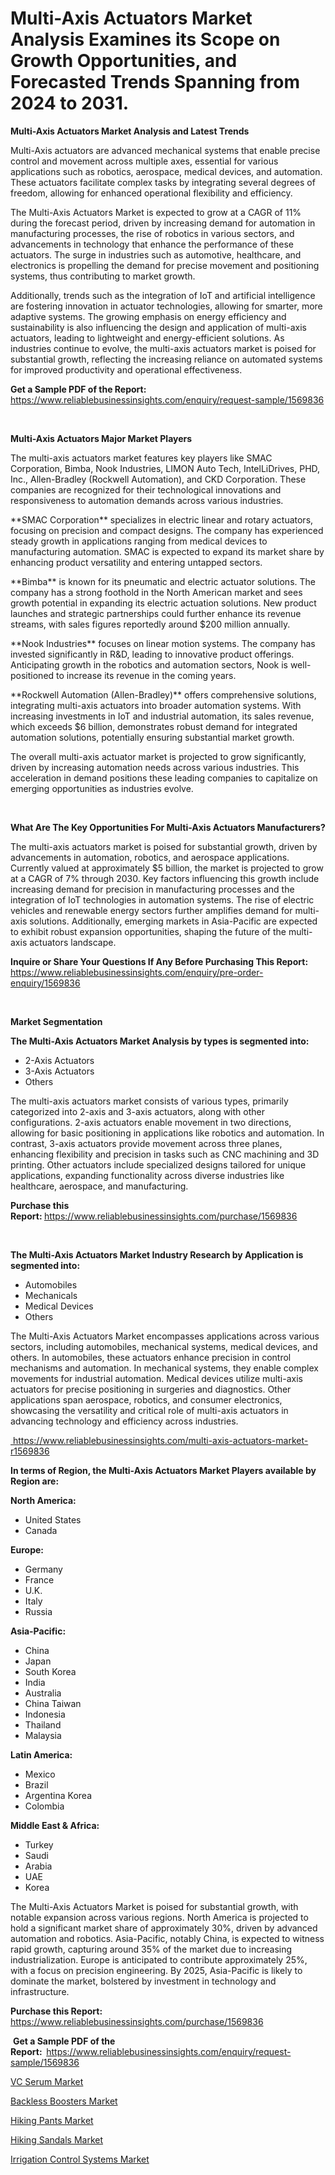 <p><h1>Multi-Axis Actuators Market Analysis Examines its Scope on Growth Opportunities, and Forecasted Trends Spanning from 2024 to 2031.</h1></p><p><strong>Multi-Axis Actuators Market Analysis and Latest Trends</strong></p>
<p><p>Multi-Axis actuators are advanced mechanical systems that enable precise control and movement across multiple axes, essential for various applications such as robotics, aerospace, medical devices, and automation. These actuators facilitate complex tasks by integrating several degrees of freedom, allowing for enhanced operational flexibility and efficiency.</p><p>The Multi-Axis Actuators Market is expected to grow at a CAGR of 11% during the forecast period, driven by increasing demand for automation in manufacturing processes, the rise of robotics in various sectors, and advancements in technology that enhance the performance of these actuators. The surge in industries such as automotive, healthcare, and electronics is propelling the demand for precise movement and positioning systems, thus contributing to market growth. </p><p>Additionally, trends such as the integration of IoT and artificial intelligence are fostering innovation in actuator technologies, allowing for smarter, more adaptive systems. The growing emphasis on energy efficiency and sustainability is also influencing the design and application of multi-axis actuators, leading to lightweight and energy-efficient solutions. As industries continue to evolve, the multi-axis actuators market is poised for substantial growth, reflecting the increasing reliance on automated systems for improved productivity and operational effectiveness.</p></p>
<p><strong>Get a Sample PDF of the Report:&nbsp;</strong> <a href="https://www.reliablebusinessinsights.com/enquiry/request-sample/1569836?utm_campaign=1611&utm_medium=2&utm_source=Github&utm_content=ia&utm_term=19102024&utm_id=multi-axis-actuators">https://www.reliablebusinessinsights.com/enquiry/request-sample/1569836</a></p>
<p>&nbsp;</p>
<p><strong>Multi-Axis Actuators Major Market Players</strong></p>
<p><p>The multi-axis actuators market features key players like SMAC Corporation, Bimba, Nook Industries, LIMON Auto Tech, IntelLiDrives, PHD, Inc., Allen-Bradley (Rockwell Automation), and CKD Corporation. These companies are recognized for their technological innovations and responsiveness to automation demands across various industries.</p><p>**SMAC Corporation** specializes in electric linear and rotary actuators, focusing on precision and compact designs. The company has experienced steady growth in applications ranging from medical devices to manufacturing automation. SMAC is expected to expand its market share by enhancing product versatility and entering untapped sectors.</p><p>**Bimba** is known for its pneumatic and electric actuator solutions. The company has a strong foothold in the North American market and sees growth potential in expanding its electric actuation solutions. New product launches and strategic partnerships could further enhance its revenue streams, with sales figures reportedly around $200 million annually.</p><p>**Nook Industries** focuses on linear motion systems. The company has invested significantly in R&D, leading to innovative product offerings. Anticipating growth in the robotics and automation sectors, Nook is well-positioned to increase its revenue in the coming years.</p><p>**Rockwell Automation (Allen-Bradley)** offers comprehensive solutions, integrating multi-axis actuators into broader automation systems. With increasing investments in IoT and industrial automation, its sales revenue, which exceeds $6 billion, demonstrates robust demand for integrated automation solutions, potentially ensuring substantial market growth.</p><p>The overall multi-axis actuator market is projected to grow significantly, driven by increasing automation needs across various industries. This acceleration in demand positions these leading companies to capitalize on emerging opportunities as industries evolve.</p></p>
<p>&nbsp;</p>
<p><strong>What Are The Key Opportunities For Multi-Axis Actuators Manufacturers?</strong></p>
<p><p>The multi-axis actuators market is poised for substantial growth, driven by advancements in automation, robotics, and aerospace applications. Currently valued at approximately $5 billion, the market is projected to grow at a CAGR of 7% through 2030. Key factors influencing this growth include increasing demand for precision in manufacturing processes and the integration of IoT technologies in automation systems. The rise of electric vehicles and renewable energy sectors further amplifies demand for multi-axis solutions. Additionally, emerging markets in Asia-Pacific are expected to exhibit robust expansion opportunities, shaping the future of the multi-axis actuators landscape.</p></p>
<p><strong>Inquire or Share Your Questions If Any Before Purchasing This Report:</strong> <a href="https://www.reliablebusinessinsights.com/enquiry/pre-order-enquiry/1569836?utm_campaign=1611&utm_medium=2&utm_source=Github&utm_content=ia&utm_term=19102024&utm_id=multi-axis-actuators">https://www.reliablebusinessinsights.com/enquiry/pre-order-enquiry/1569836</a></p>
<p>&nbsp;</p>
<p><strong>Market Segmentation</strong></p>
<p><strong>The Multi-Axis Actuators Market Analysis by types is segmented into:</strong></p>
<p><ul><li>2-Axis Actuators</li><li>3-Axis Actuators</li><li>Others</li></ul></p>
<p><p>The multi-axis actuators market consists of various types, primarily categorized into 2-axis and 3-axis actuators, along with other configurations. 2-axis actuators enable movement in two directions, allowing for basic positioning in applications like robotics and automation. In contrast, 3-axis actuators provide movement across three planes, enhancing flexibility and precision in tasks such as CNC machining and 3D printing. Other actuators include specialized designs tailored for unique applications, expanding functionality across diverse industries like healthcare, aerospace, and manufacturing.</p></p>
<p><strong>Purchase this Report:&nbsp;</strong><a href="https://www.reliablebusinessinsights.com/purchase/1569836?utm_campaign=1611&utm_medium=2&utm_source=Github&utm_content=ia&utm_term=19102024&utm_id=multi-axis-actuators">https://www.reliablebusinessinsights.com/purchase/1569836</a></p>
<p>&nbsp;</p>
<p><strong>The Multi-Axis Actuators Market Industry Research by Application is segmented into:</strong></p>
<p><ul><li>Automobiles</li><li>Mechanicals</li><li>Medical Devices</li><li>Others</li></ul></p>
<p><p>The Multi-Axis Actuators Market encompasses applications across various sectors, including automobiles, mechanical systems, medical devices, and others. In automobiles, these actuators enhance precision in control mechanisms and automation. In mechanical systems, they enable complex movements for industrial automation. Medical devices utilize multi-axis actuators for precise positioning in surgeries and diagnostics. Other applications span aerospace, robotics, and consumer electronics, showcasing the versatility and critical role of multi-axis actuators in advancing technology and efficiency across industries.</p></p>
<p><a href="https://www.reliablebusinessinsights.com/multi-axis-actuators-market-r1569836?utm_campaign=1611&utm_medium=2&utm_source=Github&utm_content=ia&utm_term=19102024&utm_id=multi-axis-actuators">&nbsp;https://www.reliablebusinessinsights.com/multi-axis-actuators-market-r1569836</a></p>
<p><strong>In terms of Region, the Multi-Axis Actuators Market Players available by Region are:</strong></p>
<p>
    <p> <strong> North America: </strong>
        <ul>
            <li>United States</li>
            <li>Canada</li>
        </ul>
        </p> 
    <p> <strong> Europe: </strong>
        <ul>
            <li>Germany</li>
            <li>France</li>
            <li>U.K.</li>
            <li>Italy</li>
            <li>Russia</li>
        </ul>
        </p> 
    <p> <strong> Asia-Pacific: </strong>
        <ul>
            <li>China</li>
            <li>Japan</li>
            <li>South Korea</li>
            <li>India</li>
            <li>Australia</li>
            <li>China Taiwan</li>
            <li>Indonesia</li>
            <li>Thailand</li>
            <li>Malaysia</li>
        </ul>
        </p> 
    <p> <strong> Latin America: </strong>
        <ul>
            <li>Mexico</li>
            <li>Brazil</li>
            <li>Argentina Korea</li>
            <li>Colombia</li>
        </ul>
        </p> 
    <p> <strong> Middle East & Africa: </strong>
        <ul>
            <li>Turkey</li>
            <li>Saudi</li>
            <li>Arabia</li>
            <li>UAE</li>
            <li>Korea</li>
        </ul>
    </p>
    </p>
<p><p>The Multi-Axis Actuators Market is poised for substantial growth, with notable expansion across various regions. North America is projected to hold a significant market share of approximately 30%, driven by advanced automation and robotics. Asia-Pacific, notably China, is expected to witness rapid growth, capturing around 35% of the market due to increasing industrialization. Europe is anticipated to contribute approximately 25%, with a focus on precision engineering. By 2025, Asia-Pacific is likely to dominate the market, bolstered by investment in technology and infrastructure.</p></p>
<p><strong>Purchase this Report: </strong><a href="https://www.reliablebusinessinsights.com/purchase/1569836?utm_campaign=1611&utm_medium=2&utm_source=Github&utm_content=ia&utm_term=19102024&utm_id=multi-axis-actuators">https://www.reliablebusinessinsights.com/purchase/1569836</a></p>
<p>&nbsp;<strong>Get a Sample PDF of the Report:&nbsp;&nbsp;</strong><a href="https://www.reliablebusinessinsights.com/enquiry/request-sample/1569836?utm_campaign=1611&utm_medium=2&utm_source=Github&utm_content=ia&utm_term=19102024&utm_id=multi-axis-actuators">https://www.reliablebusinessinsights.com/enquiry/request-sample/1569836</a></p>
<p><strong></strong></p>
<p><p><a href="https://www.linkedin.com/pulse/vc-serum-market-global-regional-analysis-focus-end-user-6xege?utm_campaign=1611&utm_medium=2&utm_source=Github&utm_content=ia&utm_term=19102024&utm_id=multi-axis-actuators">VC Serum Market</a></p><p><a href="https://www.linkedin.com/pulse/backless-boosters-market-analysis-product-segmentation-regional-ei25e?utm_campaign=1611&utm_medium=2&utm_source=Github&utm_content=ia&utm_term=19102024&utm_id=multi-axis-actuators">Backless Boosters Market</a></p><p><a href="https://www.linkedin.com/pulse/hiking-pants-market-size-share-growth-analysis-type-application-s3yge?utm_campaign=1611&utm_medium=2&utm_source=Github&utm_content=ia&utm_term=19102024&utm_id=multi-axis-actuators">Hiking Pants Market</a></p><p><a href="https://www.linkedin.com/pulse/hiking-sandals-market-global-insights-regional-analysis-2024-emcfe?utm_campaign=1611&utm_medium=2&utm_source=Github&utm_content=ia&utm_term=19102024&utm_id=multi-axis-actuators">Hiking Sandals Market</a></p><p><a href="https://github.com/RunaHaque64/Market-Research-Report-List-1/blob/main/irrigation-control-systems-market.md?utm_campaign=1611&utm_medium=2&utm_source=Github&utm_content=ia&utm_term=19102024&utm_id=multi-axis-actuators">Irrigation Control Systems Market</a></p></p>